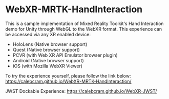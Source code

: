 # WebXR-MRTK-HandInteraction
This is a sample implementation of Mixed Reality Toolkit's Hand Interaction demo for Unity through WebGL to the WebXR format. 
This experience can be accessed via any XR enabled device:
  - HoloLens (Native browser support)
  - Quest (Native browser support)
  - PCVR (with Web XR API Emulator browser plugin)
  - Android (Native browser support)
  - iOS (with Mozilla WebXR Viewer)

To try the experience yourself, please follow the link below:
https://calebcram.github.io/WebXR-MRTK-HandInteraction/

JWST Dockable Experience: 
https://calebcram.github.io/WebXR-JWST/

